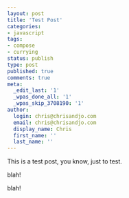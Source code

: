 ```yaml
---
layout: post
title: 'Test Post'
categories:
- javascript
tags:
- compose
- currying
status: publish
type: post
published: true
comments: true
meta:
  _edit_last: '1'
  _wpas_done_all: '1'
  _wpas_skip_3708190: '1'
author:
  login: chris@chrisandjo.com
  email: chris@chrisandjo.com
  display_name: Chris
  first_name: ''
  last_name: ''
---
```


This is a test post, you know, just to test.

blah!

blah!

